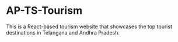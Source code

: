 # AP-TS-Tourism
This is a React-based tourism website that showcases the top tourist destinations in Telangana and Andhra Pradesh.
